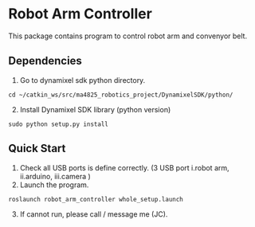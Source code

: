 # Robot Arm Controller
This package contains program to control robot arm and convenyor belt.

## Dependencies
1. Go to dynamixel sdk python directory.
 ```
cd ~/catkin_ws/src/ma4825_robotics_project/DynamixelSDK/python/
 ```

 2. Install Dynamixel SDK library (python version)
 ```
 sudo python setup.py install
 ```

 ## Quick Start
 1. Check all USB ports is define correctly. (3 USB port i.robot arm, ii.arduino, iii.camera )
 2. Launch the program.
 ```
 roslaunch robot_arm_controller whole_setup.launch 
```
3. If cannot run, please call / message me (JC).
